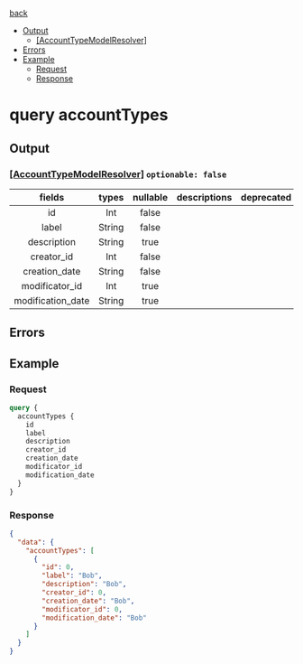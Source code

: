 [back](../tableOfContent.md)
* [Output](#output)
  * [[AccountTypeModelResolver]](#[accounttypemodelresolver]-optionable-false)
* [Errors](#errors)
* [Example](#example)
  * [Request](#request)
  * [Response](#response)

# query accountTypes
 
## Output
### [[AccountTypeModelResolver]](../assets/types/accounttypemodelresolver.md) `optionable: false`
| fields |types |nullable |descriptions |deprecated |
| :----:  |:---:  |:--------:  |:----------:  |:--------:  |
| id |Int |false | | |
| label |String |false | | |
| description |String |true | | |
| creator_id |Int |false | | |
| creation_date |String |false | | |
| modificator_id |Int |true | | |
| modification_date |String |true | | 

## Errors
## Example
### Request
```graphql
query {
  accountTypes {
    id
    label
    description
    creator_id
    creation_date
    modificator_id
    modification_date
  }
}
```
### Response
```json
{
  "data": {
    "accountTypes": [
      {
        "id": 0,
        "label": "Bob",
        "description": "Bob",
        "creator_id": 0,
        "creation_date": "Bob",
        "modificator_id": 0,
        "modification_date": "Bob"
      }
    ]
  }
}
```